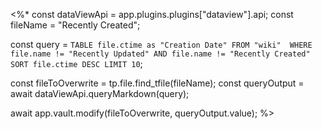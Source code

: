 
<%*
const dataViewApi = app.plugins.plugins["dataview"].api;
const fileName = "Recently Created";

const query = `TABLE file.ctime as "Creation Date" FROM "wiki" 
WHERE file.name != "Recently Updated" AND file.name != "Recently Created"
SORT file.ctime DESC LIMIT 10`;

const fileToOverwrite = tp.file.find_tfile(fileName);
const queryOutput = await dataViewApi.queryMarkdown(query);

await app.vault.modify(fileToOverwrite, queryOutput.value);
%>